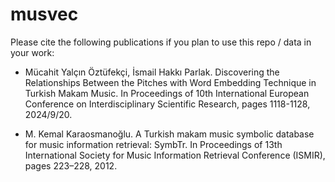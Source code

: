 # musvec

Please cite the following publications if you plan to use this repo / data in your work:

- Mücahit Yalçın Öztüfekçi, İsmail Hakkı Parlak. Discovering the Relationships Between the Pitches with Word Embedding Technique in Turkish Makam Music. In Proceedings of 10th International European Conference on Interdisciplinary Scientific Research,
  pages 1118-1128, 2024/9/20.

- M. Kemal Karaosmanoğlu. A Turkish makam music symbolic database for music information retrieval: SymbTr. In Proceedings of 13th International Society for Music Information Retrieval Conference (ISMIR), pages 223–228, 2012.
